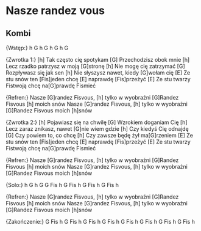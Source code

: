 # Nasze randez vous
## Kombi


{Wstęp:}
h G h G
h G h G

{Zwrotka 1:}
[h] Tak często cię spotykam
[G] Przechodzisz obok mnie
[h] Lecz rzadko patrzysz w moją [G]stronę
[h] Nie mogę cię zatrzymać
[G] Rozpływasz się jak sen
[h] Nie słyszysz nawet, kiedy [G]wołam cię
[E] Ze stu snów ten [Fis]jeden chcę [E] naprawdę [Fis]przeżyć
[E] Ze stu twarzy Fistwoją chcę na[G]prawdę Fismieć

{Refren:}
Nasze [G]randez Fisvous, [h] tylko w wyobraźni
[G]Randez Fisvous [h] moich snów
Nasze [G]randez Fisvous, [h] tylko w wyobraźni
[G]Randez Fisvous moich [h]snów

{Zwrotka 2:}
[h] Pojawiasz się na chwilę
[G] Wzrokiem doganiam Cię
[h] Lecz zaraz znikasz, nawet [G]nie wiem gdzie
[h] Czy kiedyś Cię odnajdę
[G] Czy powiem to, co chcę
[h] Czy zawsze będę żył ma[G]rzeniem
[E] Ze stu snów ten [Fis]jeden chcę [E] naprawdę [Fis]przeżyć
[E] Ze stu twarzy Fistwoją chcę na[G]prawdę Fismieć

{Refren:}
Nasze [G]randez Fisvous, [h] tylko w wyobraźni
[G]Randez Fisvous [h] moich snów
Nasze [G]randez Fisvous, [h] tylko w wyobraźni
[G]Randez Fisvous moich [h]snów

{Solo:}
h G
h G
G Fis h
G Fis h
G Fis h
G Fis h

{Refren:}
Nasze [G]randez Fisvous, [h] tylko w wyobraźni
[G]Randez Fisvous [h] moich snów
Nasze [G]randez Fisvous, [h] tylko w wyobraźni
[G]Randez Fisvous moich [h]snów

{Zakończenie:}
G Fis h
G Fis h
G Fis h
G Fis h
G Fis h
G Fis h
G Fis h
G Fis h


